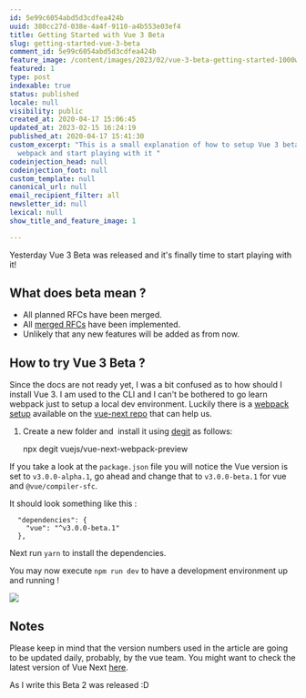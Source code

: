 ```yaml
---
id: 5e99c6054abd5d3cdfea424b
uuid: 380cc27d-038e-4a4f-9110-a4b553e03ef4
title: Getting Started with Vue 3 Beta
slug: getting-started-vue-3-beta
comment_id: 5e99c6054abd5d3cdfea424b
feature_image: /content/images/2023/02/vue-3-beta-getting-started-1000w.jpg
featured: 1
type: post
indexable: true
status: published
locale: null
visibility: public
created_at: 2020-04-17 15:06:45
updated_at: 2023-02-15 16:24:19
published_at: 2020-04-17 15:41:30
custom_excerpt: "This is a small explanation of how to setup Vue 3 beta with
  webpack and start playing with it "
codeinjection_head: null
codeinjection_foot: null
custom_template: null
canonical_url: null
email_recipient_filter: all
newsletter_id: null
lexical: null
show_title_and_feature_image: 1

---
```


Yesterday Vue 3 Beta was released and it's finally time to start playing with it!

## What does beta mean ?

*   All planned RFCs have been merged.
*   All [merged RFCs](https://github.com/vuejs/rfcs/pulls?q=is%3Apr+is%3Amerged+label%3A3.x) have been implemented.
*   Unlikely that any new features will be added as from now.

## How to try Vue 3 Beta ?

Since the docs are not ready yet, I was a bit confused as to how should I install Vue 3. I am used to the CLI and I can't be bothered to go learn webpack just to setup a local dev environment. Luckily there is a [webpack setup](https://github.com/vuejs/vue-next-webpack-preview) available on the [vue-next repo](https://github.com/vuejs/vue-next) that can help us.

1.  Create a new folder and  install it using [degit](https://sandeep.ramgolam.com/blog/degit) as follows:

    npx degit vuejs/vue-next-webpack-preview

If you take a look at the `package.json` file you will notice the Vue version is set to `v3.0.0-alpha.1`, go ahead and change that to `v3.0.0-beta.1` for vue and `@vue/compiler-sfc`.

It should look something like this :

      "dependencies": {
        "vue": "^v3.0.0-beta.1"
      },

Next run `yarn` to install the dependencies.

You may now execute `npm run dev` to have a development environment up and running !

![](/content/images/2020/04/Screenshot_20200417_192250.png)

## Notes

Please keep in mind that the version numbers used in the article are going to be updated daily, probably, by the vue team. You might want to check the latest version of Vue Next [here](https://github.com/vuejs/vue-next/releases).

As I write this Beta 2 was released :D